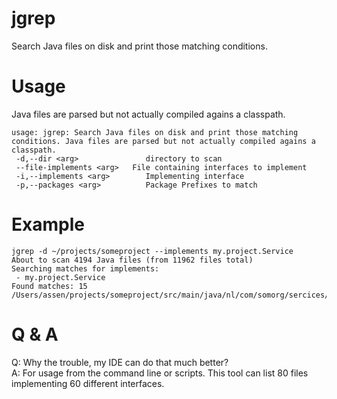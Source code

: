 # jgrep
Search Java files on disk and print those matching conditions. 

# Usage

Java files are parsed but not actually compiled agains a classpath. 

    usage: jgrep: Search Java files on disk and print those matching conditions. Java files are parsed but not actually compiled agains a classpath. 
     -d,--dir <arg>               directory to scan
     --file-implements <arg>   File containing interfaces to implement
     -i,--implements <arg>        Implementing interface
     -p,--packages <arg>          Package Prefixes to match
     
     
# Example

    jgrep -d ~/projects/someproject --implements my.project.Service
    About to scan 4194 Java files (from 11962 files total)
    Searching matches for implements:
     - my.project.Service
    Found matches: 15
    /Users/assen/projects/someproject/src/main/java/nl/com/somorg/sercices/MyServiceImpl
    
# Q & A
Q: Why the trouble, my IDE can do that much better?  
A: For usage from the command line or scripts. This tool can list 80 files implementing 60 different interfaces.
